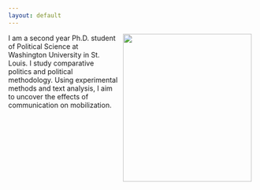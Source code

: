 ```yaml
---
layout: default
---
```


<img align="right" src="files/portrait.JPG" hspace="10"  width="261" height="300" >

<p>I am a second year Ph.D. student of Political Science at Washington University in St. Louis. I study comparative politics and political methodology. Using experimental methods and text analysis, I aim to uncover the effects of communication on mobilization.</p>
